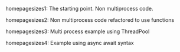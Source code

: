 homepagesizes1: The starting point. Non multiprocess code.

homepagesizes2: Non multiprocess code refactored to use functions

homepagesizes3: Multi process example using ThreadPool

homepagesizes4: Example using async await syntax